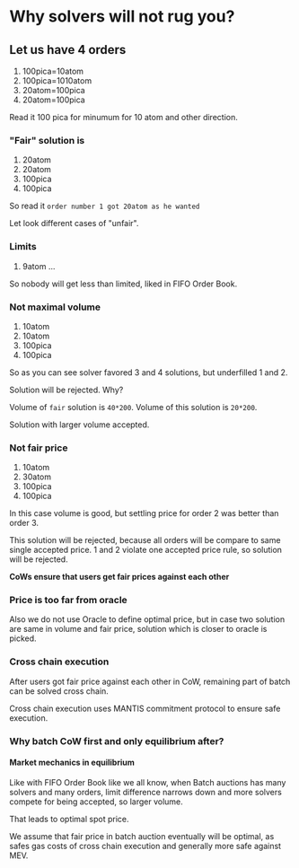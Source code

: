 # Why solvers will not rug you?

## Let us have 4 orders

1. 100pica=10atom
2. 100pica=1010atom
3. 20atom=100pica
4. 20atom=100pica

Read it 100 pica for minumum for 10 atom and other direction.

### "Fair" solution is

1. 20atom
2. 20atom
3. 100pica
4. 100pica

So read it `order number 1 got 20atom as he wanted`

Let look different cases of "unfair".


### Limits

1. 9atom
...

So nobody will get less than limited, liked in FIFO Order Book.

### Not maximal volume

1. 10atom
2. 10atom
3. 100pica
4. 100pica

So as you can see solver favored 3 and 4 solutions, but underfilled 1 and 2. 

Solution will be rejected. Why?

Volume of `fair` solution is `40*200`. 
Volume of this solution is `20*200`. 

Solution with larger volume accepted.

### Not fair price

1. 10atom
2. 30atom
3. 100pica
4. 100pica

In this case volume is good, but settling price for order 2 was better than order 3.

This solution will be rejected, because all orders will be compare to same single accepted price.
1 and 2 violate one accepted price rule, so solution will be rejected.

**CoWs ensure that users get fair prices against each other**

### Price is too far from oracle

Also we do not use Oracle to define optimal price,
but in case two solution are same in volume and fair price,
solution which is closer to oracle is picked.

### Cross chain execution

After users got fair price against each other in CoW, remaining part of batch can be solved cross chain.

Cross chain execution uses MANTIS commitment protocol to ensure safe execution.

### Why batch CoW first and only equilibrium after?

#### Market mechanics in equilibrium

Like with FIFO Order Book like we all know, when Batch auctions has many solvers and many orders, limit difference narrows down and more solvers compete for being accepted, so larger volume. 

That leads to optimal spot price.

We assume that fair price in batch auction eventually will be optimal, as safes gas costs of cross chain execution and generally more safe against MEV.

